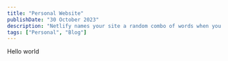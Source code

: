 ```yaml
---
title: "Personal Website"
publishDate: "30 October 2023"
description: "Netlify names your site a random combo of words when you launch."
tags: ["Personal", "Blog"]
---
```


Hello world
